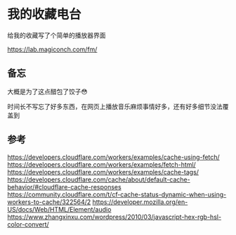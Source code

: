# 我的收藏电台

给我的收藏写了个简单的播放器界面

https://lab.magiconch.com/fm/

## 备忘
大概是为了这点醋包了饺子😳

时间长不写忘了好多东西，在网页上播放音乐麻烦事情好多，还有好多细节没法覆盖到


## 参考
https://developers.cloudflare.com/workers/examples/cache-using-fetch/
https://developers.cloudflare.com/workers/examples/fetch-html/
https://developers.cloudflare.com/workers/examples/cache-tags/
https://developers.cloudflare.com/cache/about/default-cache-behavior/#cloudflare-cache-responses
https://community.cloudflare.com/t/cf-cache-status-dynamic-when-using-workers-to-cache/322564/2
https://developer.mozilla.org/en-US/docs/Web/HTML/Element/audio
https://www.zhangxinxu.com/wordpress/2010/03/javascript-hex-rgb-hsl-color-convert/
